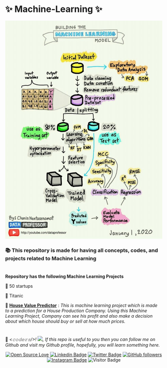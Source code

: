 # :sparkles: Machine-Learning :sparkles:


<img src="https://github.com/hackcoderr/images/blob/master/ml.jpeg" width="1500" height="700" alt=""> 

### :books: This repository is made for having all concepts, codes, and projects related to Machine Learning

#

**Repository has the following Machine Learning Projects**

:small_orange_diamond: 50 startups

:small_orange_diamond: Titanic

:small_orange_diamond: [**House Value Predictor**](https://github.com/hackcoderr/Machine-Learning/tree/main/House-Price-Predictor) : *This is machine learning project which is made to a prediction for a House Production Company. Using this Machine Learning Project, Company can see his profit and also make a decision about which house should buy or sell at how much prices.*

#
:loudspeaker:
*<𝚌𝚘𝚍𝚎𝚛𝚜/>! <img src="https://github.com/TheDudeThatCode/TheDudeThatCode/blob/master/Assets/Hi.gif" width="29px">, If this repo is useful to you then you can follow me on Github and visit my Github profile, hopefully, you will learn something here.*

 <!--social media icon-->
<div align="center">
 
 
[![Open Source Love](https://badges.frapsoft.com/os/v2/open-source.svg?v=103)](https://github.com/hackcoderr)
[![Linkedin Badge](https://img.shields.io/badge/-Sachin%20Kumar-blue?style=social&logo=Linkedin&logoColor=blue&link=https://www.linkedin.com/in/hackcoderr/)](https://www.linkedin.com/in/hackcoderr/) [![Twitter Badge](http://img.shields.io/badge/-@hackcoderr-1ca0f1?style=social&logo=twitter&logoColor=blue&link=https://twitter.com/hackcoderr)](https://twitter.com/hackcoderr) [![GitHub followers](https://img.shields.io/github/followers/hackcoderr?label=Follow&style=social)](https://github.com/hackcoderr/?tab=follow)
[![Instagram Badge](https://img.shields.io/badge/-hackcoderr-blue?style=social&logo=Instagram&link=https://www.instagram.com/hackcoderr/)](https://www.instagram.com/hackcoderr/) 
![Visitor Badge](https://visitor-badge.laobi.icu/badge?page_id=hackcoderr.hackcoderr)

</div>  

</br>
